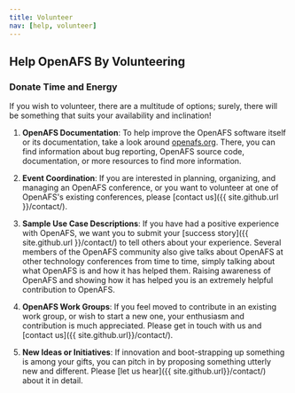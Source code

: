 ```yaml
---
title: Volunteer
nav: [help, volunteer]
---
```


## Help OpenAFS By Volunteering ##


### Donate Time and Energy ###

If you wish to volunteer, there are a multitude of options; surely, there will be something that suits your availability and inclination!

1. **OpenAFS Documentation**: To help improve the OpenAFS software itself or its documentation, take
a look around [openafs.org](http://www.openafs.org/). There, you can find
information about bug reporting, OpenAFS source code, documentation, or more
resources to find more information.

2. **Event Coordination**: If you are interested in planning, organizing, and managing an OpenAFS conference, or you want to
volunteer at one of OpenAFS's existing conferences, please [contact
us]({{ site.github.url }}/contact/). 

4. **Sample Use Case Descriptions**: If you have had a positive experience with OpenAFS, we want you to
submit your [success story]({{ site.github.url }}/contact/) to tell others about your
experience. Several members of the OpenAFS community also give talks about
OpenAFS at other technology conferences from time to time, simply talking about
what OpenAFS is and how it has helped them. Raising awareness of OpenAFS and
showing how it has helped you is an extremely helpful contribution to OpenAFS.

5. **OpenAFS Work Groups**: If you feel moved to contribute in an existing work group, or wish to start a new one, your enthusiasm and contribution is much appreciated.  Please get in touch with us and [contact us]({{ site.github.url}}/contact/).

6. **New Ideas or Initiatives**: If innovation and boot-strapping up something is among your gifts, you can pitch in by proposing something utterly new and different.  Please [let us hear]({{ site.github.url}}/contact/) about it in detail.
